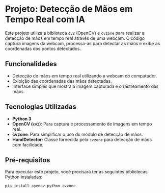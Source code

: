# Projeto: Detecção de Mãos em Tempo Real com IA

Este projeto utiliza a biblioteca `cv2` (OpenCV) e `cvzone` para realizar a detecção de mãos em tempo real através de uma webcam. O código captura imagens da webcam, processa-as para detectar as mãos e exibe as coordenadas dos pontos detectados.

## Funcionalidades

- Detecção de mãos em tempo real utilizando a webcam do computador.
- Exibição das coordenadas das mãos detectadas.
- Interface simples que mostra a imagem capturada e o rastreamento das mãos.

## Tecnologias Utilizadas

- **Python 3**
- **OpenCV (`cv2`)**: Para captura e processamento de imagens em tempo real.
- **cvzone**: Para simplificar o uso do módulo de detecção de mãos.
- **HandDetector**: Classe fornecida pelo `cvzone` para detecção de mãos com facilidade.

## Pré-requisitos

Para executar este projeto, você precisará ter as seguintes bibliotecas Python instaladas:

```bash
pip install opencv-python cvzone
